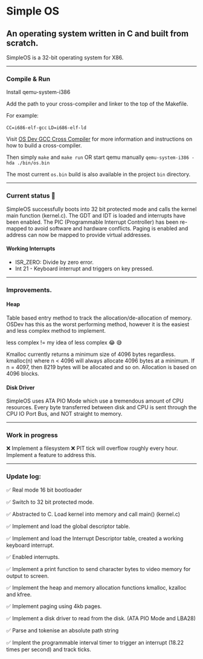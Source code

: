 # Simple OS

## An operating system written in C and built from scratch.

SimpleOS is a 32-bit operating system for X86.

<hr>

### Compile & Run

Install qemu-system-i386

Add the path to your cross-compiler and linker to the top of the Makefile.

For example:

`CC=i686-elf-gcc`
`LD=i686-elf-ld`

Visit [OS Dev GCC Cross Compiler](https://wiki.osdev.org/GCC_Cross-Compiler) for more information and instructions on
how to build a cross-compiler.

Then simply `make` and `make run` OR start qemu manually `qemu-system-i386 -hda ./bin/os.bin`

The most current `os.bin` build is also available in the project `bin` directory.

<hr>

### Current status :nut_and_bolt:

SimpleOS successfully boots into 32 bit protected mode and calls the kernel main function (kernel.c). The GDT and IDT is
loaded and interrupts have been enabled. The PIC (Programmable Interrupt Controller) has been re-mapped to avoid
software and hardware conflicts. Paging is enabled and address can now be mapped to provide virtual addresses.

#### Working Interrupts

- ISR_ZERO: Divide by zero error. <br>
- Int 21 - Keyboard interrupt and triggers on key pressed.

<hr>

### Improvements.

#### Heap

Table based entry method to track the allocation/de-allocation of memory. OSDev has this as the worst performing method,
however it is the easiest and less complex method to implement.

less complex != my idea of less complex :joy: :sweat_smile:

Kmalloc currently returns a minimum size of 4096 bytes regardless. kmalloc(n) where n < 4096 will always allocate 4096
bytes at a minimum. If n = 4097, then 8219 bytes will be allocated and so on. Allocation is based on 4096 blocks.

#### Disk Driver

SimpleOS uses ATA PIO Mode which use a tremendous amount of CPU resources. Every byte transferred between disk and CPU
is sent through the CPU IO Port Bus, and NOT straight to memory.

<hr>

### Work in progress

:x: Implement a filesystem
:x: PIT tick will overflow roughly every hour.  Implement a feature to address this.

<hr>

### Update log:

:white_check_mark: Real mode 16 bit bootloader

:white_check_mark: Switch to 32 bit protected mode.

:white_check_mark: Abstracted to C. Load kernel into memory and call main() (kernel.c)

:white_check_mark: Implement and load the global descriptor table.

:white_check_mark: Implement and load the Interrupt Descriptor table, created a working keyboard interrupt.

:white_check_mark: Enabled interrupts.

:white_check_mark: Implement a print function to send character bytes to video memory for output to screen.

:white_check_mark: Implement the heap and memory allocation functions kmalloc, kzalloc and kfree.

:white_check_mark: Implement paging using 4kb pages.

:white_check_mark: Implement a disk driver to read from the disk. (ATA PIO Mode and LBA28)

:white_check_mark: Parse and tokenise an absolute path string

:white_check_mark: Implent the programmable interval timer to trigger an interrupt (18.22 times per second) and track ticks.
